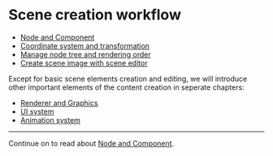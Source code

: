 # Scene creation workflow


- [Node and Component](node-component.md)
- [Coordinate system and transformation](transform.md)
- [Manage node tree and rendering order](node-tree.md)
- [Create scene image with scene editor](scene-editing.md)

Except for basic scene elements creation and editing, we will introduce other important elements of the content creation in seperate chapters:

- [Renderer and Graphics](../render/index.md)
- [UI system](../ui/index.md)
- [Animation system](../animation/index.md)


---

Continue on to read about [Node and Component](node-component.md).
